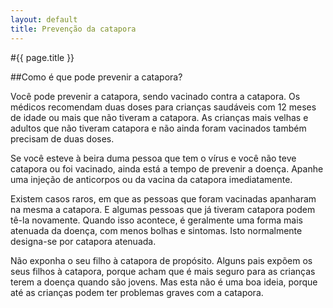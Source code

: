 ```yaml
---
layout: default
title: Prevenção da catapora
---
```


#{{ page.title }}

##Como é que pode prevenir a catapora?

Você pode prevenir a catapora, sendo vacinado contra a catapora. Os médicos recomendam duas doses para crianças saudáveis com 12 meses de idade ou mais que não tiveram a catapora. As crianças mais velhas e adultos que não tiveram catapora e não ainda foram vacinados também precisam de duas doses.

Se você esteve à beira duma pessoa que tem o vírus e você não teve catapora ou foi vacinado, ainda está a tempo de prevenir a doença. Apanhe uma injeção de anticorpos ou da vacina da catapora imediatamente.

Existem casos raros, em que as pessoas que foram vacinadas apanharam na mesma a catapora. E algumas pessoas que já tiveram catapora podem tê-la novamente. Quando isso acontece, é geralmente uma forma mais atenuada da doença, com menos bolhas e sintomas. Isto normalmente designa-se por catapora atenuada.

Não exponha o seu filho à catapora de propósito. Alguns pais expõem os seus filhos à catapora, porque acham que é mais seguro para as crianças terem a doença quando são jovens. Mas esta não é uma boa ideia, porque até as crianças podem ter problemas graves com a catapora.
